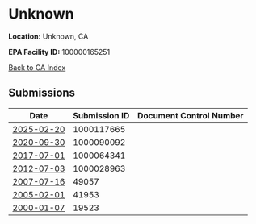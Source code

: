 # Unknown

**Location:** Unknown, CA

**EPA Facility ID:** 100000165251

[Back to CA Index](../../index.md)

## Submissions

| Date | Submission ID | Document Control Number |
|------|--------------|-------------------------|
| [2025-02-20](submissions/1000117665.md) | 1000117665 |  |
| [2020-09-30](submissions/1000090092.md) | 1000090092 |  |
| [2017-07-01](submissions/1000064341.md) | 1000064341 |  |
| [2012-07-03](submissions/1000028963.md) | 1000028963 |  |
| [2007-07-16](submissions/49057.md) | 49057 |  |
| [2005-02-01](submissions/41953.md) | 41953 |  |
| [2000-01-07](submissions/19523.md) | 19523 |  |
